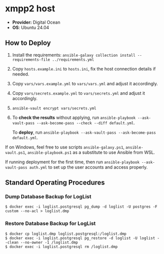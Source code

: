 <!--
SPDX-FileCopyrightText: 2025 Friedrich von Never <friedrich@fornever.me>

SPDX-License-Identifier: MIT
-->

xmpp2 host
==========
- **Provider:** Digital Ocean
- **OS**: Ubuntu 24.04

How to Deploy
-------------
1. Install the requirements: `ansible-galaxy collection install --requirements-file ../requirements.yml`
2. Copy `hosts.example.ini` to `hosts.ini`, fix the host connection details if needed.
3. Copy `vars/vars.example.yml` to `vars/vars.yml` and adjust it accordingly.
4. Copy `vars/secrets.example.yml` to `vars/secrets.yml` and adjust it accordingly.
5. `ansible-vault encrypt vars/secrets.yml`
6. To **check the results** without applying, run `ansible-playbook --ask-vault-pass --ask-become-pass --check --diff default.yml`.

   To **deploy**, run `ansible-playbook --ask-vault-pass --ask-become-pass default.yml`.

If on Windows, feel free to use scripts `ansible-galaxy.ps1`, `ansible-vault.ps1`, `ansible-playbook.ps1` as a substitute to use Ansible from WSL.

If running deployment for the first time, then run `ansible-playbook --ask-vault-pass auth.yml` to set up the user accounts and access properly.

Standard Operating Procedures
-----------------------------

### Dump Database Backup for LogList
```console
$ docker exec -i loglist.postgresql pg_dump -d loglist -U postgres -F custom --no-acl > loglist.dmp
```

### Restore Database Backup for LogList
```console
$ docker cp loglist.dmp loglist.postgresql:/loglist.dmp
$ docker exec -i loglist.postgresql pg_restore -d loglist -U loglist --clean --no-owner -1 /loglist.dmp
$ docker exec -i loglist.postgresql rm /loglist.dmp
```
